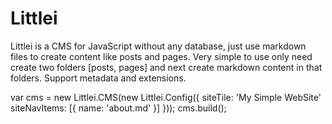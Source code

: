 # Littlei
Littlei is a CMS for JavaScript without any database, just use markdown files to create content like posts and pages. Very simple to use only need create two folders [posts, pages] and next create markdown content in that folders. Support metadata and extensions.

  var cms = new Littlei.CMS(new Littlei.Config({
      siteTile: 'My Simple WebSite'
      siteNavItems: [{
              name: 'about.md'
          }]
  }));
  cms.build();


